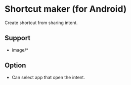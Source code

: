 # Shortcut maker (for Android)
Create shortcut from sharing intent.

## Support
- image/*

## Option
- Can select app that open the intent.
